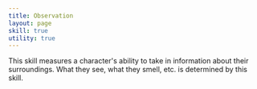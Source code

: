 ```yaml
---
title: Observation
layout: page
skill: true
utility: true
---
```

This skill measures a character's ability to take in information about their surroundings. What they see, what they smell, etc. is determined by this skill.
